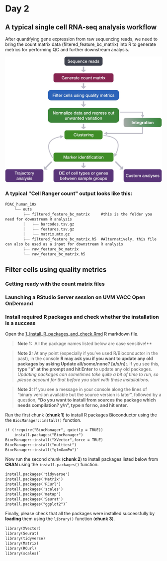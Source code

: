 # Day 2

## A typical single cell RNA-seq analysis workflow
After quantifying gene expression from raw sequencing reads, we need to bring the count matrix data (filtered_feature_bc_matrix) into R to generate metrics for performing QC and further downstream analysis.

 <p align="center">
<img src="../img/sc_workflow_2022.jpg" width="600">
</p>

### A typical "Cell Ranger count" output looks like this:
    PDAC_human_10x                                      
        └── outs                                          
            ├── filtered_feature_bc_matrix     #this is the folder you need for downstream R analysis
            │   ├── barcodes.tsv.gz
            │   ├── features.tsv.gz
            │   └── matrix.mtx.gz
            ├── filtered_feature_bc_matrix.h5  #Alternatively, this file can also be used as a input for downstream R analysis
            ├── raw_feature_bc_matrix        
            └── raw_feature_bc_matrix.h5

## Filter cells using quality metrics
            
### Getting ready with the count matrix files

### Launching a RStudio Server session on UVM VACC Open OnDemand

### Install required R packages and check whether the installation is a success

Open the [1_Install_R_packages_and_check.Rmd](https://github.com/SomenMistri/intro_to_scRNA-seq/blob/main/scripts/1_Install_R_packages_and_check.Rmd) R markdown file.

> **Note 1:**  All the package names listed below are case sensitive!**
 
> **Note 2:** At any point (especially if you’ve used R/Bioconductor in the past), in the console **R may ask you if you want to update any old packages by asking Update all/some/none? [a/s/n]:**. If you see this, **type "a" at the prompt and hit Enter** to update any old packages. _Updating packages can sometimes take quite a bit of time to run, so please account for that before you start with these installations._  

> **Note 3:** If you see a message in your console along the lines of “binary version available but the source version is later”, followed by a question, **“Do you want to install from sources the package which needs compilation? y/n”, type n for no, and hit enter**.

 Run the first chunk (**chunk 1**) to install R packages Bioconductor using the the `BiocManager::install()` function.
```
if (!require("BiocManager", quietly = TRUE))
    install.packages("BiocManager")
BiocManager::install("XVector",force = TRUE)
BiocManager::install("multtest")
BiocManager::install("glmGamPo")`
```

Now run the second chunk (**chunk 2**) to install packages listed below from **CRAN** using the `install.packages()` function. 
```
install.packages('tidyverse')
install.packages('Matrix')
install.packages('RCurl')
install.packages('scales')
install.packages('metap')
install.packages('Seurat')
install.packages("ggplot2")`
```

Finally, please check that all the packages were installed successfully by **loading** them using the `library()` function (**chunk 3**).
```
library(XVector)
library(Seurat)
library(tidyverse)
library(Matrix)
library(RCurl)
library(scales)`
```





     


  